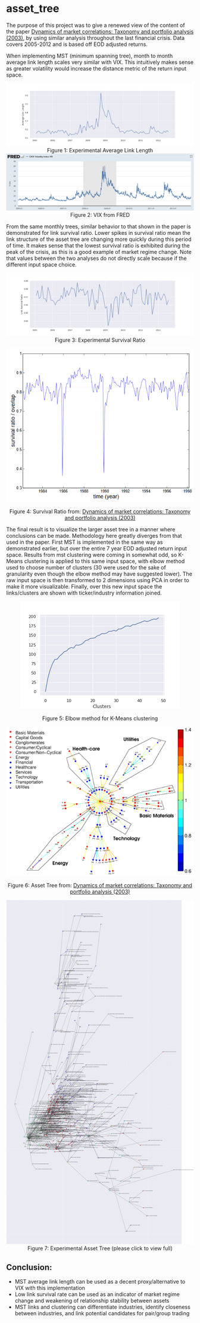 # asset_tree

The purpose of this project was to give a renewed view of the content of the paper [Dynamics of market correlations: Taxonomy and portfolio analysis (2003)](https://arxiv.org/abs/cond-mat/0302546), by using similar analysis throughout the last financial crisis. Data covers 2005-2012 and is based off EOD adjusted returns.

When implementing MST (minimum spanning tree), month to month average link length scales very similar with VIX. This intuitively makes sense as greater volatility would increase the distance metric of the return input space.

<div align="center">
  
![alt text](https://github.com/kark23/asset_tree/blob/master/figs/link_l.png?raw=true)
Figure 1: Experimental Average Link Length
![alt text](https://github.com/kark23/asset_tree/blob/master/figs/vix.PNG?raw=true)
Figure 2: VIX from FRED

</div>

From the same monthly trees, similar behavior to that shown in the paper is demonstrated for link survival ratio. Lower spikes in survival ratio mean the link structure of the asset tree are changing more quickly during this period of time. It makes sense that the lowest survival ratio is exhibited during the peak of the crisis, as this is a good example of market regime change. Note that values between the two analyses do not directly scale because if the different input space choice.

<div align="center">
  
![alt text](https://github.com/kark23/asset_tree/blob/master/figs/surv.png?raw=true)
Figure 3: Experimental Survival Ratio

![alt text](https://github.com/kark23/asset_tree/blob/master/figs/surv_ratio.PNG?raw=true)

Figure 4: Survival Ratio from: [Dynamics of market correlations: Taxonomy and portfolio analysis (2003)](https://arxiv.org/abs/cond-mat/0302546)

</div>

The final result is to visualize the larger asset tree in a manner where conclusions can be made. Methodology here greatly diverges from that used in the paper. First MST is implemented in the same way as demonstrated earlier, but over the entire 7 year EOD adjusted return input space. Results from mst clustering were coming in somewhat odd, so K-Means clustering is applied to this same input space, with elbow method used to choose number of clusters (30 were used for the sake of granularity even though the elbow method may have suggested lower). The raw input space is then transformed to 2 dimensions using PCA in order to make it more visualizable. Finally, over this new input space the links/clusters are shown with ticker/industry information joined.

<div align="center">

![alt text](https://github.com/kark23/asset_tree/blob/master/figs/elbow.png?raw=true)

Figure 5: Elbow method for K-Means clustering

![alt text](https://github.com/kark23/asset_tree/blob/master/figs/topology_tree.PNG?raw=true)

Figure 6: Asset Tree from: [Dynamics of market correlations: Taxonomy and portfolio analysis (2003)](https://arxiv.org/abs/cond-mat/0302546)

![alt text](https://github.com/kark23/asset_tree/blob/master/figs/full_tree1.png?raw=true)
Figure 7: Experimental Asset Tree (please click to view full)

</div>

## Conclusion:
* MST average link length can be used as a decent proxy/alternative to VIX with this implementation
* Low link survival rate can be used as an indicator of market regime change and weakening of relationship stability between assets
* MST links and clustering can differentiate industries, identify closeness between industries, and link potential candidates for pair/group trading
